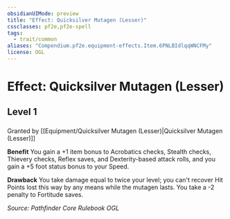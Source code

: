 ```yaml
---
obsidianUIMode: preview
title: "Effect: Quicksilver Mutagen (Lesser)"
cssclasses: pf2e,pf2e-spell
tags:
  - trait/common
aliases: "Compendium.pf2e.equipment-effects.Item.6PNLBIdlqqWNCFMy"
license: OGL
---
```

# Effect: Quicksilver Mutagen (Lesser)
## Level 1
### 






Granted by [[Equipment/Quicksilver Mutagen (Lesser)|Quicksilver Mutagen (Lesser)]]

**Benefit** You gain a +1 item bonus to Acrobatics checks, Stealth checks, Thievery checks, Reflex saves, and Dexterity-based attack rolls, and you gain a +5 foot status bonus to your Speed.

**Drawback** You take damage equal to twice your level; you can't recover Hit Points lost this way by any means while the mutagen lasts. You take a -2 penalty to Fortitude saves.

*Source: Pathfinder Core Rulebook*
*OGL*